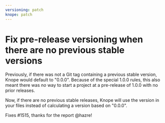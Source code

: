 ```yaml
---
versioning: patch
knope: patch
---
```


# Fix pre-release versioning when there are no previous stable versions

Previously, if there was not a Git tag containing a previous stable version, Knope would default to "0.0.0".
Because of the special 1.0.0 rules, this also meant there was _no_ way to start a project at a pre-release of 1.0.0
with no prior releases.

Now, if there are no previous stable releases, Knope will use the version in your files instead of calculating a version
based on "0.0.0".

Fixes #1515, thanks for the report @hazre!
